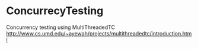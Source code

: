 # ConcurrecyTesting
Concurrency testing using MultiThreadedTC
http://www.cs.umd.edu/~ayewah/projects/multithreadedtc/introduction.html

